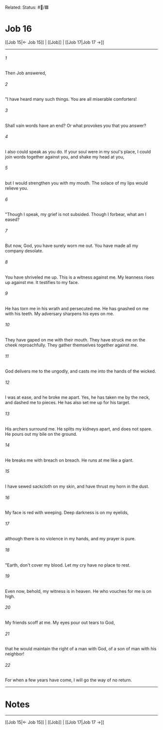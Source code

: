 Related:
Status: #📖/🟥
# Job 16

[[Job 15|← Job 15]] | [[Job]] | [[Job 17|Job 17 →]]
***



###### 1 
Then Job answered, 

###### 2 
"I have heard many such things. You are all miserable comforters! 

###### 3 
Shall vain words have an end? Or what provokes you that you answer? 

###### 4 
I also could speak as you do. If your soul were in my soul's place, I could join words together against you, and shake my head at you, 

###### 5 
but I would strengthen you with my mouth. The solace of my lips would relieve you. 

###### 6 
"Though I speak, my grief is not subsided. Though I forbear, what am I eased? 

###### 7 
But now, God, you have surely worn me out. You have made all my company desolate. 

###### 8 
You have shriveled me up. This is a witness against me. My leanness rises up against me. It testifies to my face. 

###### 9 
He has torn me in his wrath and persecuted me. He has gnashed on me with his teeth. My adversary sharpens his eyes on me. 

###### 10 
They have gaped on me with their mouth. They have struck me on the cheek reproachfully. They gather themselves together against me. 

###### 11 
God delivers me to the ungodly, and casts me into the hands of the wicked. 

###### 12 
I was at ease, and he broke me apart. Yes, he has taken me by the neck, and dashed me to pieces. He has also set me up for his target. 

###### 13 
His archers surround me. He splits my kidneys apart, and does not spare. He pours out my bile on the ground. 

###### 14 
He breaks me with breach on breach. He runs at me like a giant. 

###### 15 
I have sewed sackcloth on my skin, and have thrust my horn in the dust. 

###### 16 
My face is red with weeping. Deep darkness is on my eyelids, 

###### 17 
although there is no violence in my hands, and my prayer is pure. 

###### 18 
"Earth, don't cover my blood. Let my cry have no place to rest. 

###### 19 
Even now, behold, my witness is in heaven. He who vouches for me is on high. 

###### 20 
My friends scoff at me. My eyes pour out tears to God, 

###### 21 
that he would maintain the right of a man with God, of a son of man with his neighbor! 

###### 22 
For when a few years have come, I will go the way of no return.

---
# Notes


***
[[Job 15|← Job 15]] | [[Job]] | [[Job 17|Job 17 →]]
